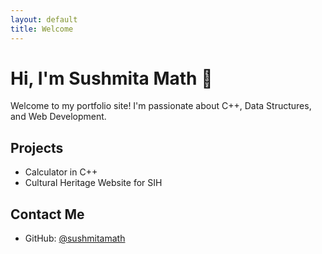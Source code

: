 ```yaml
---
layout: default
title: Welcome
---
```


# Hi, I'm Sushmita Math 👋

Welcome to my portfolio site! I'm passionate about C++, Data Structures, and Web Development.

## Projects
- Calculator in C++
- Cultural Heritage Website for SIH

## Contact Me
- GitHub: [@sushmitamath](https://github.com/sushmitamath)
